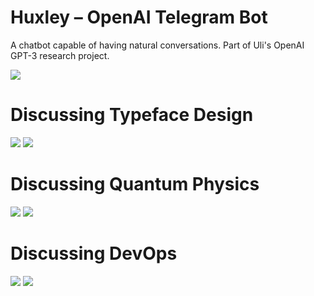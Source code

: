 # Huxley – OpenAI Telegram Bot

A chatbot capable of having natural conversations. Part of Uli's OpenAI GPT-3 research project.

![](huxley.png)

# Discussing Typeface Design

![](hxf1.jpeg)
![](hxf2.jpeg)

# Discussing Quantum Physics

![](hxq1.jpeg)
![](hxq2.jpeg)

# Discussing DevOps

![](hxd1.png)
![](hxd2.png)